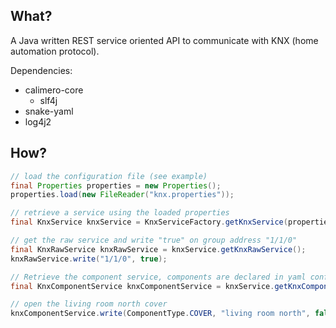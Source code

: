 ## What?
A Java written REST service oriented API to communicate with KNX (home automation protocol).

Dependencies:
* calimero-core
  * slf4j
* snake-yaml
* log4j2


## How?

```java
// load the configuration file (see example)
final Properties properties = new Properties();
properties.load(new FileReader("knx.properties"));

// retrieve a service using the loaded properties
final KnxService knxService = KnxServiceFactory.getKnxService(properties);

// get the raw service and write "true" on group address "1/1/0"
final KnxRawService knxRawService = knxService.getKnxRawService();
knxRawService.write("1/1/0", true);

// Retrieve the component service, components are declared in yaml configuration file, see example
final KnxComponentService knxComponentService = knxService.getKnxComponentService();

// open the living room north cover
knxComponentService.write(ComponentType.COVER, "living room north", false);
```
